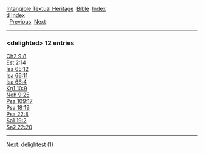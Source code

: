 [Intangible Textual Heritage](../../index)  [Bible](../index) 
[Index](index)   
[d Index](_d_)  
  [Previous](c02989)  [Next](c02991) 

------------------------------------------------------------------------

### &lt;delighted&gt; 12 entries

[Ch2 9:8](../kjv/ch2009.htm#008)  
[Est 2:14](../kjv/est002.htm#014)  
[Isa 65:12](../kjv/isa065.htm#012)  
[Isa 66:11](../kjv/isa066.htm#011)  
[Isa 66:4](../kjv/isa066.htm#004)  
[Kg1 10:9](../kjv/kg1010.htm#009)  
[Neh 9:25](../kjv/neh009.htm#025)  
[Psa 109:17](../kjv/psa109.htm#017)  
[Psa 18:19](../kjv/psa018.htm#019)  
[Psa 22:8](../kjv/psa022.htm#008)  
[Sa1 19:2](../kjv/sa1019.htm#002)  
[Sa2 22:20](../kjv/sa2022.htm#020)  

------------------------------------------------------------------------

[Next: delightest (1)](c02991)
